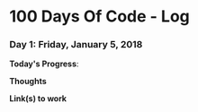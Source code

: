 # 100 Days Of Code - Log

### Day 1: Friday, January 5, 2018

**Today's Progress**: 

**Thoughts** 

**Link(s) to work**
